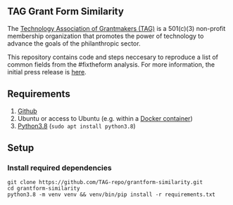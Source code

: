 ## TAG Grant Form Similarity

The [Technology Association of Grantmakers (TAG)](https://www.tagtech.org/) is a 501(c)(3) non-profit membership organization that promotes the power of technology to advance the goals of the philanthropic sector.

This repository contains code and steps neccesary to reproduce a list of common fields from the #fixtheform analysis. For more information, the initial press release is [here](https://www.tagtech.org/news/586811/TAG-Publishes-List-of-Common-Grant-Fields-from-FixtheForm-Analysis-.htm).

## Requirements

1. [Github](https://desktop.github.com/)
1. Ubuntu or access to Ubuntu (e.g. within a [Docker container](https://ubuntu.com/tutorials/windows-ubuntu-hyperv-containers#1-overview))
1. [Python3.8](https://www.python.org/download/releases/3.0/) (`sudo apt install python3.8`)

## Setup

### Install required dependencies

```console
git clone https://github.com/TAG-repo/grantform-similarity.git
cd grantform-similarity
python3.8 -m venv venv && venv/bin/pip install -r requirements.txt
```
